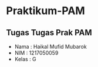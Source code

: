 
# Praktikum-PAM
## Tugas Tugas Prak PAM

- Nama  : Haikal Mufid Mubarok
- NIM   : 1217050059
- Kelas : G

